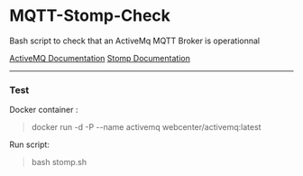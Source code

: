 # MQTT-Stomp-Check
Bash script to check that an ActiveMq MQTT Broker is operationnal

[ActiveMQ Documentation](http://activemq.apache.org/stomp.html)
[Stomp Documentation](http://stomp.github.io/stomp-specification-1.2.html)

---

### Test

Docker container :
> docker run -d -P --name activemq webcenter/activemq:latest

Run script:
> bash stomp.sh
